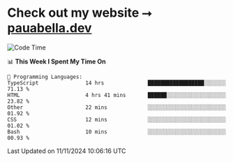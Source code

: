 # Check out my website ⭢ [pauabella.dev](https://pauabella.dev)

<!--START_SECTION:waka-->
![Code Time](http://img.shields.io/badge/Code%20Time-3%2C869%20hrs%2013%20mins-blue)

📊 **This Week I Spent My Time On** 

```text
💬 Programming Languages: 
TypeScript               14 hrs              ██████████████████░░░░░░░   71.13 % 
HTML                     4 hrs 41 mins       ██████░░░░░░░░░░░░░░░░░░░   23.82 % 
Other                    22 mins             ░░░░░░░░░░░░░░░░░░░░░░░░░   01.92 % 
CSS                      12 mins             ░░░░░░░░░░░░░░░░░░░░░░░░░   01.02 % 
Bash                     10 mins             ░░░░░░░░░░░░░░░░░░░░░░░░░   00.93 % 
```


 Last Updated on 11/11/2024 10:06:16 UTC
<!--END_SECTION:waka-->
